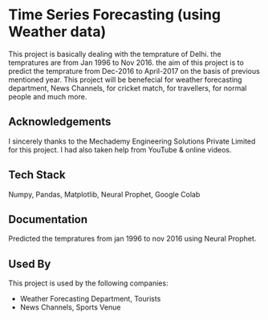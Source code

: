 
# Time Series Forecasting (using Weather data)


This project is basically dealing with the temprature of Delhi. the tempratures are from Jan 
1996 to Nov 2016. the aim of this project is to predict the temprature from Dec-2016 to April-2017
on the basis of previous mentioned year.
This project will be benefecial for weather forecasting department, News Channels, for cricket match,
for travellers, for normal people and much more.

## Acknowledgements

 I sincerely thanks to the Mechademy Engineering Solutions Private Limited for this project. I had also taken help from YouTube & online videos.
## Tech Stack

Numpy, Pandas, Matplotlib, Neural Prophet, Google Colab
## Documentation

Predicted the tempratures from jan 1996 to nov 2016 using Neural Prophet.



## Used By

This project is used by the following companies:

- Weather Forecasting Department, Tourists
- News Channels, Sports Venue

